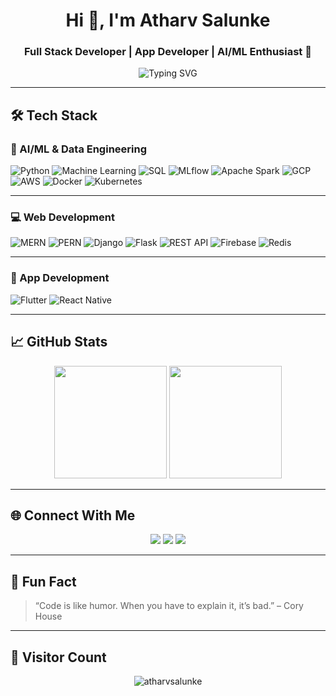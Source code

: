 <h1 align="center">Hi 👋, I'm Atharv Salunke</h1>
<h3 align="center">Full Stack Developer | App Developer | AI/ML Enthusiast 🚀</h3>

<p align="center">
  <img src="https://readme-typing-svg.herokuapp.com?font=Fira+Code&weight=600&size=22&pause=1000&center=true&width=500&lines=Passionate+about+Software+and+AI+Development;Full+Stack+MERN%2FPERN+%7C+Flutter+%7C+ML+%7C+Firebase;Exploring+AI+with+MLflow%2C+Ollama%2C+DataBricks;Open+to+collaborations+and+learning+%F0%9F%9A%80" alt="Typing SVG" />
</p>

---

## 🛠 Tech Stack

### 🧠 AI/ML & Data Engineering
![Python](https://img.shields.io/badge/Python-3776AB?style=flat-square&logo=python&logoColor=white)
![Machine Learning](https://img.shields.io/badge/Machine_Learning-blueviolet?style=flat-square&logo=scikit-learn)
![SQL](https://img.shields.io/badge/SQL-4479A1?style=flat-square&logo=postgresql&logoColor=white)
![MLflow](https://img.shields.io/badge/MLflow-0064a5?style=flat-square&logo=mlflow&logoColor=white)
![Apache Spark](https://img.shields.io/badge/Spark-FDEE21?style=flat-square&logo=apache-spark)
![GCP](https://img.shields.io/badge/GCP-4285F4?style=flat-square&logo=google-cloud)
![AWS](https://img.shields.io/badge/AWS-FF9900?style=flat-square&logo=amazon-aws)
![Docker](https://img.shields.io/badge/Docker-2496ED?style=flat-square&logo=docker)
![Kubernetes](https://img.shields.io/badge/Kubernetes-326CE5?style=flat-square&logo=kubernetes)

---

### 💻 Web Development
![MERN](https://img.shields.io/badge/MERN-Stack-blue?style=flat-square&logo=javascript)
![PERN](https://img.shields.io/badge/PERN-Stack-yellow?style=flat-square&logo=postgresql)
![Django](https://img.shields.io/badge/Django-092E20?style=flat-square&logo=django)
![Flask](https://img.shields.io/badge/Flask-black?style=flat-square&logo=flask)
![REST API](https://img.shields.io/badge/REST-API-green?style=flat-square&logo=fastapi)
![Firebase](https://img.shields.io/badge/Firebase-ffca28?style=flat-square&logo=firebase)
![Redis](https://img.shields.io/badge/Redis-DC382D?style=flat-square&logo=redis)

---

### 📱 App Development
![Flutter](https://img.shields.io/badge/Flutter-02569B?style=flat-square&logo=flutter)
![React Native](https://img.shields.io/badge/React_Native-20232A?style=flat-square&logo=react)

---

## 📈 GitHub Stats

<p align="center">
  <img src="https://github-readme-stats.vercel.app/api?username=atharvsalunke&show_icons=true&theme=radical" height="180"/>
  <img src="https://github-readme-stats.vercel.app/api/top-langs/?username=atharvsalunke&layout=compact&theme=radical" height="180"/>
</p>

---

## 🌐 Connect With Me

<p align="center">
  <a href="https://www.linkedin.com/in/your-linkedin/" target="_blank"><img src="https://img.shields.io/badge/LinkedIn-blue?style=flat-square&logo=linkedin"></a>
  <a href="mailto:youremail@gmail.com"><img src="https://img.shields.io/badge/Gmail-red?style=flat-square&logo=gmail"></a>
  <a href="https://yourportfolio.com" target="_blank"><img src="https://img.shields.io/badge/Portfolio-black?style=flat-square&logo=githubpages"></a>
</p>

---

## 🧠 Fun Fact

> “Code is like humor. When you have to explain it, it’s bad.” – Cory House

---

## 📍 Visitor Count

<p align="center">
  <img src="https://komarev.com/ghpvc/?username=atharvsalunke&label=Visitors&color=0e75b6&style=flat" alt="atharvsalunke" />
</p>

